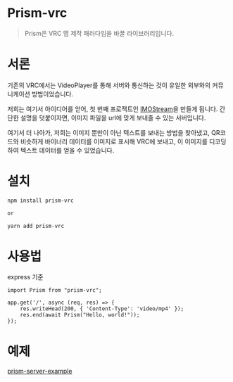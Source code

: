# Prism-vrc

> Prism은 VRC 맵 제작 패러다임을 바꿀 라이브러리입니다.
> 

# 서론

기존의 VRC에서는 VideoPlayer를 통해 서버와 통신하는 것이 유일한 외부와의 커뮤니케이션 방법이었습니다.

저희는 여기서 아이디어를 얻어, 첫 번째 프로젝트인 [IMOStream](https://github.com/kibalab/IMOStream)을 만들게 됩니다. 간단한 설명을 덧붙이자면, 이미지 파일을 url에 맞게 보내줄 수 있는 서버입니다.

여기서 더 나아가, 저희는 이미지 뿐만이 아닌 텍스트를 보내는 방법을 찾아냈고, QR코드와 비슷하게 바이너리 데이터를 이미지로 표시해 VRC에 보내고, 이 이미지를 디코딩하여 텍스트 데이터를 얻을 수 있었습니다.

# 설치

```bash
npm install prism-vrc

or

yarn add prism-vrc
```

# 사용법

express 기준

```tsx
import Prism from "prism-vrc";

app.get('/', async (req, res) => {
	res.writeHead(200, { 'Content-Type': 'video/mp4' });
	res.end(await Prism("Hello, world!"));
});
```

# 예제

[prism-server-example](https://github.com/SieR-VR/prism-server-example)